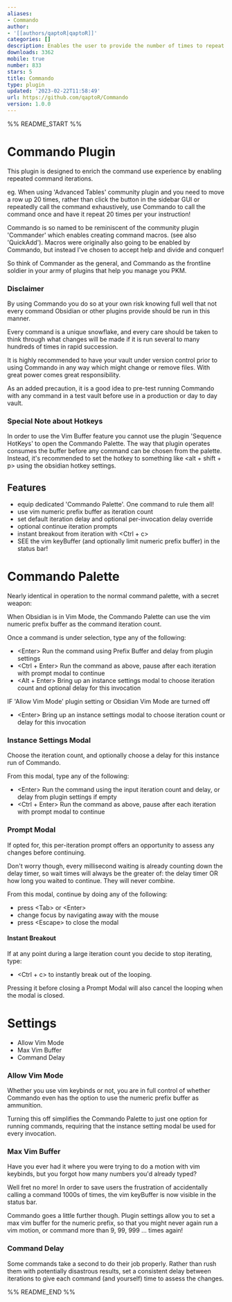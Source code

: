 ```yaml
---
aliases:
- Commando
author:
- '[[authors/qaptoR|qaptoR]]'
categories: []
description: Enables the user to provide the number of times to repeat a command.
downloads: 3362
mobile: true
number: 833
stars: 5
title: Commando
type: plugin
updated: '2023-02-22T11:58:49'
url: https://github.com/qaptoR/Commando
version: 1.0.0
---
```


%% README_START %%

# Commando Plugin

This plugin is designed to enrich the command use experience by enabling repeated command iterations.

eg. When using 'Advanced Tables' community plugin and you need to move a row up 20 times, rather than click the button in the sidebar GUI or
repeatedly call the command exhaustively, use Commando to call the command once and have it repeat 20 times per your instruction!

Commando is so named to be reminiscent of the community plugin 'Commander' which enables creating command macros. (see also 'QuickAdd').
Macros were originally also going to be enabled by Commando, but instead I've chosen to accept help and divide and conquer!

So think of Commander as the general, and Commando as the frontline soldier in your army of plugins that help you manage you PKM.

### Disclaimer

By using Commando you do so at your own risk knowing full well that not every command Obsidian or other plugins provide should
be run in this manner.

Every command is a unique snowflake, and every care should be taken to think through what changes will be made if it is run
several to many hundreds of times in rapid succession.

It is highly recommended to have your vault under version control prior to using Commando in any way which might change or
remove files. With great power comes great responsibility.

As an added precaution, it is a good idea to pre-test running Commando with any command in a test vault before use in
a production or day to day vault.

### Special Note about Hotkeys

In order to use the Vim Buffer feature you cannot use the plugin 'Sequence HotKeys' to open the Commando Palette.
The way that plugin operates consumes the buffer before any command can be chosen from the palette.
Instead, it's recommended to set the hotkey to something like \<alt + shift + p\> using the obsidian hotkey settings.

## Features

- equip dedicated 'Commando Palette'. One command to rule them all!
- use vim numeric prefix buffer as iteration count
- set default iteration delay and optional per-invocation delay override
- optional continue iteration prompts
- instant breakout from iteration with \<Ctrl + c\>
- SEE the vim keyBuffer (and optionally limit numeric prefix buffer) in the status bar!

# Commando Palette

Nearly identical in operation to the normal command palette, with a secret weapon:

When Obsidian is in Vim Mode, the Commando Palette can use the vim numeric prefix buffer as the command iteration count.

Once a command is under selection, type any of the following:

- \<Enter\> Run the command using Prefix Buffer and delay from plugin settings
- \<Ctrl + Enter\> Run the command as above, pause after each iteration with prompt modal to continue
- \<Alt + Enter\> Bring up an instance settings modal to choose iteration count and optional delay for this invocation

IF 'Allow Vim Mode' plugin setting or Obsidian Vim Mode are turned off

- \<Enter\> Bring up an instance settings modal to choose iteration count or delay for this invocation

### Instance Settings Modal

Choose the iteration count, and optionally choose a delay for this instance run of Commando.

From this modal, type any of the following:

- \<Enter\> Run the command using the input iteration count and delay, or delay from plugin settings if empty
- \<Ctrl + Enter\> Run the command as above, pause after each iteration with prompt modal to continue

### Prompt Modal

If opted for, this per-iteration prompt offers an opportunity to assess any changes before continuing.

Don't worry though, every millisecond waiting is already counting down the delay timer, so wait times will
always be the greater of: the delay timer OR how long you waited to continue. They will never combine.

From this modal, continue by doing any of the following:

- press \<Tab\> or \<Enter\>
- change focus by navigating away with the mouse
- press \<Escape\> to close the modal

#### Instant Breakout

If at any point during a large iteration count you decide to stop iterating, type:

- \<Ctrl + c\> to instantly break out of the looping.

Pressing it before closing a Prompt Modal will also cancel the looping when the modal is closed.

# Settings

- Allow Vim Mode
- Max Vim Buffer
- Command Delay

### Allow Vim Mode

Whether you use vim keybinds or not, you are in full control of whether Commando even has the option to use
the numeric prefix buffer as ammunition.

Turning this off simplifies the Commando Palette to just one option for running commands, requiring that the
instance setting modal be used for every invocation.

### Max Vim Buffer

Have you ever had it where you were trying to do a motion with vim keybinds, but you forgot how many numbers you'd already
typed?

Well fret no more! In order to save users the frustration of accidentally calling a command 1000s of times, the vim
keyBuffer is now visible in the status bar.

Commando goes a little further though. Plugin settings allow you to set a max vim buffer for the numeric prefix, so
that you might never again run a vim motion, or command more than 9, 99, 999 ... times again!

### Command Delay

Some commands take a second to do their job properly. Rather than rush them with potentially disastrous results,
set a consistent delay between iterations to give each command (and yourself) time to assess the changes.


%% README_END %%